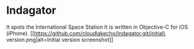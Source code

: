 # Indagator
It spots the International Space Station
It is written in Objective-C for iOS (iPhone).
[[https://github.com/cloudlakecho/Indagator.git/initial\ version.png|alt=Initial version screenshot]]
